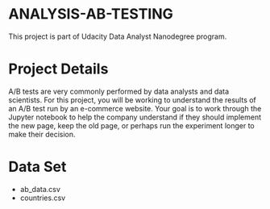 # ANALYSIS-AB-TESTING


This project is part of Udacity Data Analyst Nanodegree program.

# Project Details
A/B tests are very commonly performed by data analysts and data scientists. For this project, you will be working to understand the results of an A/B test run by an e-commerce website. Your goal is to work through the Jupyter notebook to help the company understand if they should implement the new page, keep the old page, or perhaps run the experiment longer to make their decision.

# Data Set
- ab_data.csv
- countries.csv
